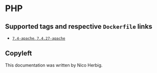 # PHP

## Supported tags and respective `Dockerfile` links

 * [`7.4-apache`, `7.4.27-apache`](https://github.com/nicoherbigio/docker-php/blob/master/7.4/debian/apache/default/Dockerfile)

## Copyleft

This documentation was written by Nico Herbig.
